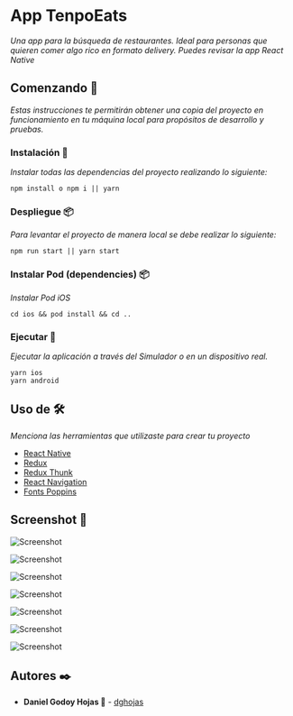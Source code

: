 # App TenpoEats

_Una app para la búsqueda de restaurantes. Ideal para personas que quieren comer algo rico en formato delivery. Puedes revisar la app React Native_

## Comenzando 🚀

_Estas instrucciones te permitirán obtener una copia del proyecto en funcionamiento en tu máquina local para propósitos de desarrollo y pruebas._

### Instalación 🔧

_Instalar todas las dependencias del proyecto realizando lo siguiente:_

```
npm install o npm i || yarn
```

### Despliegue 📦

_Para levantar el proyecto de manera local se debe realizar lo siguiente:_

```
npm run start || yarn start
```

### Instalar Pod (dependencies) 📦

_Instalar Pod iOS_

```
cd ios && pod install && cd ..
```

### Ejecutar 🚀

_Ejecutar la aplicación a través del Simulador o en un dispositivo real._

```
yarn ios
yarn android
```

## Uso de 🛠️

_Menciona las herramientas que utilizaste para crear tu proyecto_

- [React Native](https://reactnative.dev/)
- [Redux](https://es.redux.js.org/)
- [Redux Thunk](https://github.com/reduxjs/redux-thunk)
- [React Navigation](https://reactnavigation.org/)
- [Fonts Poppins](https://fonts.google.com/specimen/Poppins)

## Screenshot 📸

![Screenshot](screenshot/Screen001.png)

![Screenshot](screenshot/Screen002.png)

![Screenshot](screenshot/Screen003.png)

![Screenshot](screenshot/Screen004.png)

![Screenshot](screenshot/Screen005.png)

![Screenshot](screenshot/Screen006.png)

![Screenshot](screenshot/Screen007.png)

## Autores ✒️

- **Daniel Godoy Hojas 🍃** - [dghojas](https://github.com/mts4)